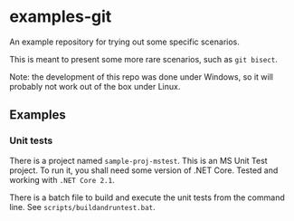 # examples-git

An example repository for trying out some specific scenarios.

This is meant to present some more rare scenarios, such as `git bisect`.

Note: the development of this repo was done under Windows, so it will probably not work out of the box under Linux.

## Examples

### Unit tests

There is a project named `sample-proj-mstest`. This is an MS Unit Test project. To run it, you shall need some version of .NET Core.
Tested and working with `.NET Core 2.1`.

There is a batch file to build and execute the unit tests from the command line.
See `scripts/buildandruntest.bat`.

